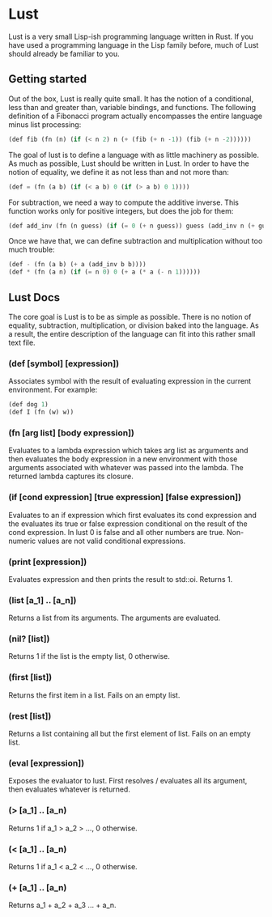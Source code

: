 # Lust

Lust is a very small Lisp-ish programming language written in Rust. If
you have used a programming language in the Lisp family before, much of
Lust should already be familiar to you.


## Getting started

Out of the box, Lust is really quite small. It has the notion of a
conditional, less than and greater than, variable bindings, and
functions. The following definition of a Fibonacci program actually
encompasses the entire language minus list processing:

```lisp
(def fib (fn (n) (if (< n 2) n (+ (fib (+ n -1)) (fib (+ n -2))))))
```

The goal of lust is to define a language with as little machinery as
possible. As much as possible, Lust should be written in Lust. In
order to have the notion of equality, we define it as not less than
and not more than:

```lisp
(def = (fn (a b) (if (< a b) 0 (if (> a b) 0 1))))
```

For subtraction, we need a way to compute the additive inverse. This
function works only for positive integers, but does the job for them:

```lisp
(def add_inv (fn (n guess) (if (= 0 (+ n guess)) guess (add_inv n (+ guess -1)))))
```

Once we have that, we can define subtraction and multiplication
without too much trouble:

```lisp
(def - (fn (a b) (+ a (add_inv b b))))
(def * (fn (a n) (if (= n 0) 0 (+ a (* a (- n 1))))))
```


## Lust Docs

The core goal is Lust is to be as simple as possible. There is no
notion of equality, subtraction, multiplication, or division baked
into the language. As a result, the entire description of the language
can fit into this rather small text file.

### (def [symbol] [expression])

Associates symbol with the result of evaluating expression in the
current environment. For example:

```lisp
(def dog 1)
(def I (fn (w) w))
```

### (fn [arg list] [body expression])

Evaluates to a lambda expression which takes arg list as arguments and
then evaluates the body expression in a new environment with those
arguments associated with whatever was passed into the lambda. The
returned lambda captures its closure.

### (if [cond expression] [true expression] [false expression])

Evaluates to an if expression which first evaluates its cond
expression and the evaluates its true or false expression conditional
on the result of the cond expression. In lust 0 is false and all other
numbers are true. Non-numeric values are not valid conditional
expressions.

### (print [expression])

Evaluates expression and then prints the result to std::oi. Returns 1.

### (list [a_1] .. [a_n])

Returns a list from its arguments. The arguments are evaluated.

### (nil? [list])

Returns 1 if the list is the empty list, 0 otherwise.

### (first [list])

Returns the first item in a list. Fails on an empty list.

### (rest [list])

Returns a list containing all but the first element of list. Fails on
an empty list.

### (eval [expression])

Exposes the evaluator to lust. First resolves / evaluates all its
argument, then evaluates whatever is returned.

### (> [a_1] .. [a_n)

Returns 1 if a_1 > a_2 > ..., 0 otherwise.

### (< [a_1] .. [a_n)

Returns 1 if a_1 < a_2 < ..., 0 otherwise.

### (+ [a_1] .. [a_n)

Returns a_1 + a_2 + a_3 ... + a_n.
